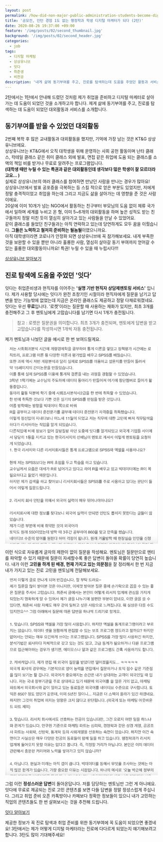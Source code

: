 ```yaml
---
layout: post
permalink: /how-did-non-major-public-administration-students-become-digital-marketer-second-story/
title: '공모전, 인턴 경험 1도 없는 행정학과 학생 디지털 마케터가 되다 (2탄)'
date: 2020-08-26 19:37:00 +09:00
feature: '/img/posts/02/second_thumbnail.jpg'
background: '/img/posts/02/second_header.jpg'
categories:
  - job
tags:
  - 디지털 마케팅
  - 상상유니브
  - 잇다
  - 취준생
  - 비전공
description: '내게 삶에 동기부여를 주고, 진로를 탐색하는데 도움을 주었던 활동과 서비스'
---
```


2탄에서는 1탄에서 안내해 드렸던 것처럼 제가 취업을 준비하고 디지털 마케터로 살아가는 데 도움이 되었던 것을 소개하고자 합니다. 제게 삶에 동기부여를 주고, 진로를 탐색하는 데 도움이 되었던 대외활동과 서비스를 소개합니다.

## 동기부여를 받을 수 있었던 대외활동

2번째 복학 후 많은 교내활동과 대외활동을 했지만, 기억에 가장 남는 것은 KT&G 상상유니브에요. <br>상상유니브는 KT&G에서 오직 대학생을 위해 운영하는 사회 공헌 활동이며 난타 클래스, 칵테일 클래스 같은 취미 클래스 외에 발표, 면접 같은 취업에 도움 되는 클래스를 소액의 책임 비를 받거나 무료로 알려주는 프로그램입니다.<br>
**(대학생 때만 누릴 수 있는 특권과 같은 대외활동인데 생각보다 많은 학생이 잘 모르더라고요... )**<br>실제로 상상유니브의 여러 클래스를 참여하면 만났던 사람을 만나는 경우가 많아요! <br>상상유니브에서 발표 공포증을 극복하는 등 스킬 적으로 얻은 부분도 있었지만, 저에게 정말 충격적이었고 취업을 하는데 그리고 지금도 삶을 살아가는 데 영향을 준 것은 사람이에요. <br>20살에 이미 10개가 넘는 NGO에서 활동하는 친구부터 부모님의 도움 없이 체류 국가에서 일하며 세계를 누비고 온 형, 이미 5~6개의 대외활동을 하며 높은 성적도 받는 친구들까지 정말 미친 듯이 열심히 살아가고 있는 사람들을 만날 수 있었어요. <br>같이 클래스를 들었던 친구들과는 아직 연락하고 있는데 당연하게도 모두 꿈을 이뤘습니다. **그들은 노력하고 철저히 준비하는 될놈될**이였으니까요. <br>아직 대학생이라면 코로나가 안정화 되면 상상유니브에 꼭 참가해보세요. 내게 부족한 것을 보완할 수 있을 뿐만 아니라 훌륭한 사람, 열심히 살아갈 동기 부여까지 얻어갈 수 있는 훌륭한 대외활동이니까요! 특권! 누릴 수 있을 때 누립시다!!!

[상상유니브 알아보기](https://www.sangsanguniv.com/main.univ)

## 진로 탐색에 도움을 주었던 '잇다'

잇다는 취업준비생과 현직자를 이어주는 **'실명 기반 현직자 상담제멘토링 서비스'** 입니다. 제가 사용할 당시에는 잇다가 완전 초창기인 시절이라 현직자에게 질문을 남기고 답변을 받는 기능밖에 없었는데 지금은 온라인 클래스도 제공하고 정말 다채로워졌네요. <br>잇다는 우선 **무료**입니다. '로켓'이라는 질문할 때 사용하는 재화가 있지만, 최초 3개를 충전해주고 그 후 멘토님에게 고맙습니다를 남기면 다시 1개가 충전됩니다.

> 참고 : 로켓은 질문권을 의미합니다. 최초 3개가 충전되며, 멘토에게 답변을 받고 고맙습니다를 작성하시면 1개씩 자동 충전됩니다.

제가 멘토님과 나눴던 글을 예시로 한 번 보여드릴게요.

![잇다 멘티 질문 예시](/img/posts/02/itda_question.png)

이런 식으로 자유롭게 글자의 제한이 없이 질문을 작성해요. 멘토님은 질문만으로 멘티를 파악할 수 있기 때문에 질문이 자세할수록 좋은 답변이 돌아올 확률이 당연히 높습니다. 내가 이런 **고민을 하게 된 배경, 현재 가지고 있는 의문점**을 잘 정리해서 한 번 지금 내가 가지고 있는 진로 고민을 멘토님께 전달해보세요.

![잇다 멘토 답변 예시](/img/posts/02/itda_answer.png)

그럼 이런 **정성스러운 답변**이 돌아온답니다. 저를 담당하는 멘토님만 그런 게 아니에요. 잇다에 무료로 제공되는 진로 고민 콘텐츠를 보면 다들 답변을 정말 정성스럽게 주십니다. 그리고 취업 준비 오픈 카톡방이나 카페보다 정확한 정보들이 있으니 내가 고민하는 직업의 콘텐츠들도 한 번 살펴보시는 것을 추천해 드립니다.

[잇다 알아보기](https://www.itdaa.net/)

제공한 정보가 꼭 진로 탐색과 취업 준비를 위한 동기부여에 꼭 도움이 되었으면 좋겠네요! 3탄에서는 제가 어떻게 디지털 마케터라는 진로에 다다르게 되었는지 얘기해보려고 합니다. 3탄도 많이 기대해주세요!
